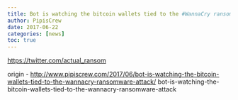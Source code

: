 ```yaml
---
title: Bot is watching the bitcoin wallets tied to the #WannaCry ransomware attack
author: PipisCrew
date: 2017-06-22
categories: [news]
toc: true
---
```


https://twitter.com/actual_ransom

origin - http://www.pipiscrew.com/2017/06/bot-is-watching-the-bitcoin-wallets-tied-to-the-wannacry-ransomware-attack/ bot-is-watching-the-bitcoin-wallets-tied-to-the-wannacry-ransomware-attack